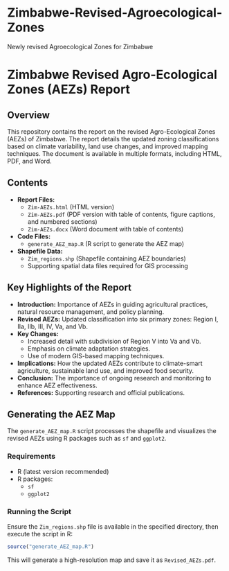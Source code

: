 # Zimbabwe-Revised-Agroecological-Zones
Newly revised Agroecological Zones for Zimbabwe
# Zimbabwe Revised Agro-Ecological Zones (AEZs) Report

## Overview
This repository contains the report on the revised Agro-Ecological Zones (AEZs) of Zimbabwe. The report details the updated zoning classifications based on climate variability, land use changes, and improved mapping techniques. The document is available in multiple formats, including HTML, PDF, and Word.

## Contents
- **Report Files:**
  - `Zim-AEZs.html` (HTML version)
  - `Zim-AEZs.pdf` (PDF version with table of contents, figure captions, and numbered sections)
  - `Zim-AEZs.docx` (Word document with table of contents)
- **Code Files:**
  - `generate_AEZ_map.R` (R script to generate the AEZ map)
- **Shapefile Data:**
  - `Zim_regions.shp` (Shapefile containing AEZ boundaries)
  - Supporting spatial data files required for GIS processing

## Key Highlights of the Report
- **Introduction:** Importance of AEZs in guiding agricultural practices, natural resource management, and policy planning.
- **Revised AEZs:** Updated classification into six primary zones: Region I, IIa, IIb, III, IV, Va, and Vb.
- **Key Changes:**
  - Increased detail with subdivision of Region V into Va and Vb.
  - Emphasis on climate adaptation strategies.
  - Use of modern GIS-based mapping techniques.
- **Implications:** How the updated AEZs contribute to climate-smart agriculture, sustainable land use, and improved food security.
- **Conclusion:** The importance of ongoing research and monitoring to enhance AEZ effectiveness.
- **References:** Supporting research and official publications.

## Generating the AEZ Map
The `generate_AEZ_map.R` script processes the shapefile and visualizes the revised AEZs using R packages such as `sf` and `ggplot2`.

### Requirements
- R (latest version recommended)
- R packages:
  - `sf`
  - `ggplot2`

### Running the Script
Ensure the `Zim_regions.shp` file is available in the specified directory, then execute the script in R:
```r
source("generate_AEZ_map.R")
```

This will generate a high-resolution map and save it as `Revised_AEZs.pdf`.



